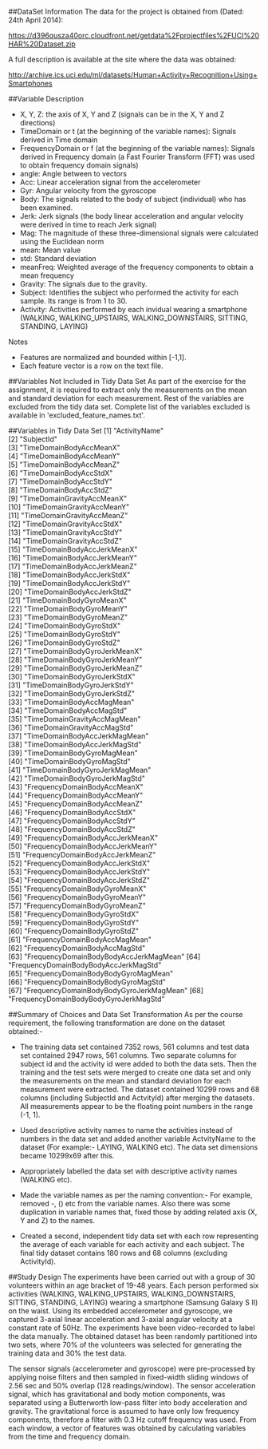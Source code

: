 ##DataSet Information
The data for the project is obtained from (Dated: 24th April 2014): 

https://d396qusza40orc.cloudfront.net/getdata%2Fprojectfiles%2FUCI%20HAR%20Dataset.zip 

A full description is available at the site where the data was obtained: 

http://archive.ics.uci.edu/ml/datasets/Human+Activity+Recognition+Using+Smartphones 

##Variable Description
* X, Y, Z: the axis of X, Y and Z (signals can be in the X, Y and Z directions) 
* TimeDomain or t (at the beginning of the variable names): Signals derived in Time domain 
* FrequencyDomain or f (at the beginning of the variable names): Signals derived in Frequency domain (a Fast Fourier Transform (FFT) was used to obtain frequency domain signals) 
* angle: Angle between to vectors 
* Acc: Linear acceleration signal from the accelerometer
* Gyr: Angular velocity from the gyroscope
* Body: The signals related to the body of subject (individual) who has been examined. 
* Jerk: Jerk signals (the body linear acceleration and angular velocity were derived in 
time to reach Jerk signal) 
* Mag: The magnitude of these three-dimensional signals were calculated using the Euclidean norm
* mean: Mean value 
* std: Standard deviation 
* meanFreq: Weighted average of the frequency components to obtain a mean frequency
* Gravity: The signals due to the gravity. 
* Subject: Identifies the subject who performed the activity for each sample. Its range is from 1 to 30. 
* Activity: Activities performed by each invidual wearing a smartphone (WALKING, WALKING_UPSTAIRS, WALKING_DOWNSTAIRS, SITTING, STANDING, LAYING) 

Notes
* Features are normalized and bounded within [-1,1].
* Each feature vector is a row on the text file.


##Variables Not Included in Tidy Data Set
As part of the exercise for the assignment, it is required to extract only the measurements on the mean and standard deviation for each measurement. Rest of the variables are excluded from the tidy data set. Complete list of the variables excluded is available in 'excluded_feature_names.txt'.

##Variables in Tidy Data Set
 [1] "ActivityName"                          
 [2] "SubjectId"                             
 [3] "TimeDomainBodyAccMeanX"                
 [4] "TimeDomainBodyAccMeanY"                
 [5] "TimeDomainBodyAccMeanZ"                
 [6] "TimeDomainBodyAccStdX"                 
 [7] "TimeDomainBodyAccStdY"                 
 [8] "TimeDomainBodyAccStdZ"                 
 [9] "TimeDomainGravityAccMeanX"             
[10] "TimeDomainGravityAccMeanY"             
[11] "TimeDomainGravityAccMeanZ"             
[12] "TimeDomainGravityAccStdX"              
[13] "TimeDomainGravityAccStdY"              
[14] "TimeDomainGravityAccStdZ"              
[15] "TimeDomainBodyAccJerkMeanX"            
[16] "TimeDomainBodyAccJerkMeanY"            
[17] "TimeDomainBodyAccJerkMeanZ"            
[18] "TimeDomainBodyAccJerkStdX"             
[19] "TimeDomainBodyAccJerkStdY"             
[20] "TimeDomainBodyAccJerkStdZ"             
[21] "TimeDomainBodyGyroMeanX"               
[22] "TimeDomainBodyGyroMeanY"               
[23] "TimeDomainBodyGyroMeanZ"               
[24] "TimeDomainBodyGyroStdX"                
[25] "TimeDomainBodyGyroStdY"                
[26] "TimeDomainBodyGyroStdZ"                
[27] "TimeDomainBodyGyroJerkMeanX"           
[28] "TimeDomainBodyGyroJerkMeanY"           
[29] "TimeDomainBodyGyroJerkMeanZ"           
[30] "TimeDomainBodyGyroJerkStdX"            
[31] "TimeDomainBodyGyroJerkStdY"            
[32] "TimeDomainBodyGyroJerkStdZ"            
[33] "TimeDomainBodyAccMagMean"              
[34] "TimeDomainBodyAccMagStd"               
[35] "TimeDomainGravityAccMagMean"           
[36] "TimeDomainGravityAccMagStd"            
[37] "TimeDomainBodyAccJerkMagMean"          
[38] "TimeDomainBodyAccJerkMagStd"           
[39] "TimeDomainBodyGyroMagMean"             
[40] "TimeDomainBodyGyroMagStd"              
[41] "TimeDomainBodyGyroJerkMagMean"         
[42] "TimeDomainBodyGyroJerkMagStd"          
[43] "FrequencyDomainBodyAccMeanX"           
[44] "FrequencyDomainBodyAccMeanY"           
[45] "FrequencyDomainBodyAccMeanZ"           
[46] "FrequencyDomainBodyAccStdX"            
[47] "FrequencyDomainBodyAccStdY"            
[48] "FrequencyDomainBodyAccStdZ"            
[49] "FrequencyDomainBodyAccJerkMeanX"       
[50] "FrequencyDomainBodyAccJerkMeanY"       
[51] "FrequencyDomainBodyAccJerkMeanZ"       
[52] "FrequencyDomainBodyAccJerkStdX"        
[53] "FrequencyDomainBodyAccJerkStdY"        
[54] "FrequencyDomainBodyAccJerkStdZ"        
[55] "FrequencyDomainBodyGyroMeanX"          
[56] "FrequencyDomainBodyGyroMeanY"          
[57] "FrequencyDomainBodyGyroMeanZ"          
[58] "FrequencyDomainBodyGyroStdX"           
[59] "FrequencyDomainBodyGyroStdY"           
[60] "FrequencyDomainBodyGyroStdZ"           
[61] "FrequencyDomainBodyAccMagMean"         
[62] "FrequencyDomainBodyAccMagStd"          
[63] "FrequencyDomainBodyBodyAccJerkMagMean" 
[64] "FrequencyDomainBodyBodyAccJerkMagStd"  
[65] "FrequencyDomainBodyBodyGyroMagMean"    
[66] "FrequencyDomainBodyBodyGyroMagStd"     
[67] "FrequencyDomainBodyBodyGyroJerkMagMean"
[68] "FrequencyDomainBodyBodyGyroJerkMagStd" 

##Summary of Choices and Data Set Transformation
As per the course requirement, the following transformation are done on the dataset obtained:-

* The training data set contained 7352 rows, 561 columns and test data set contained 2947 rows, 561 columns. Two separate columns for subject id and the activity id were added to both the data sets. Then the training and the test sets were merged to create one data set and only the measurements on the mean and standard deviation for each measurement were extracted. The dataset contained 10299 rows and 68 columns (including SubjectId and ActvityId) after merging the datasets. All measurements appear to be the floating point numbers in the range (-1, 1).

* Used descriptive activity names to name the activities instead of numbers in the data set and added another variable ActvityName to the dataset (For example:- LAYING, WALKING etc). The data set dimensions became 10299x69 after this.

* Appropriately labelled the data set with descriptive activity names (WALKING etc). 

* Made the variable names as per the naming convention:- For example, removed -, () etc from the variable names. Also there was some duplication in 
variable names that, fixed those by adding related axis (X, Y and Z) to the names.

* Created a second, independent tidy data set with each row representing the average of each variable for each activity and each subject. The final tidy dataset contains 180 rows and 68 columns (excluding ActivityId).



##Study Design
The experiments have been carried out with a group of 30 volunteers within an age bracket of 19-48 years. Each person performed six activities (WALKING, WALKING_UPSTAIRS, WALKING_DOWNSTAIRS, SITTING, STANDING, LAYING) wearing a smartphone (Samsung Galaxy S II) on the waist. Using its embedded accelerometer and gyroscope, we captured 3-axial linear acceleration and 3-axial angular velocity at a constant rate of 50Hz. The experiments have been video-recorded to label the data manually. The obtained dataset has been randomly partitioned into two sets, where 70% of the volunteers was selected for generating the training data and 30% the test data. 

The sensor signals (accelerometer and gyroscope) were pre-processed by applying noise filters and then sampled in fixed-width sliding windows of 2.56 sec and 50% overlap (128 readings/window). The sensor acceleration signal, which has gravitational and body motion components, was separated using a Butterworth low-pass filter into body acceleration and gravity. The gravitational force is assumed to have only low frequency components, therefore a filter with 0.3 Hz cutoff frequency was used. From each window, a vector of features was obtained by calculating variables from the time and frequency domain.
